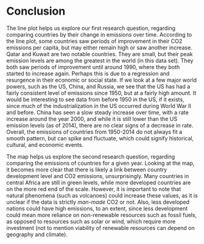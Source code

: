# Conclusion  

The line plot helps us explore our first research question, regarding comparing countries by their change in emissions over time. According to the line plot, some countries saw periods of improvement in their CO2 emissions per capita, but may either remain high or saw another increase. Qatar and Kuwait are two notable countries. They are small, but their peak emission levels are among the greatest in the world (in this data set). They both saw periods of improvement until around 1990, where they both started to increase again. Perhaps this is due to a regression and resurgence in their economic or social state. If we look at a few major world powers, such as the US, China, and Russia, we see that the US has had a fairly consistent level of emissions since 1950, but at a fairly high amount. It would be interesting to see data from before 1950 in the US, if it exists, since much of the industrialization in the US occurred during World War II and before. China has seen a slow steady increase over time, with a rate increase around the year 2000, and while it is still lower than the US emission levels (as of 2014), there are no clear signs of a decrease in rate. Overall, the emissions of countries from 1950-2014 do not always fit a smooth pattern, but can spike and fluctuate, which could signify historical, cultural, and economic events.  

The map helps us explore the second research question, regarding comparing the emissions of countries for a given year. Looking at the map, it becomes more clear that there is likely a link between country development level and CO2 emissions, unsurprisingly. Many countries in central Africa are still in green levels, while more developed countries are on the more red end of the scale. However, it is important to note that natural phenomena (such as volcanoes) could increase these values, as it is unclear if the data is strictly *man-made* CO2 or not. Also, less developed nations could have high emissions, to an extent, since less development could mean more reliance on non-renewable resources such as fossil fuels, as opposed to resources such as solar or wind, which require more investment (not to mention viability of renewable resources can depend on geography and climate).
